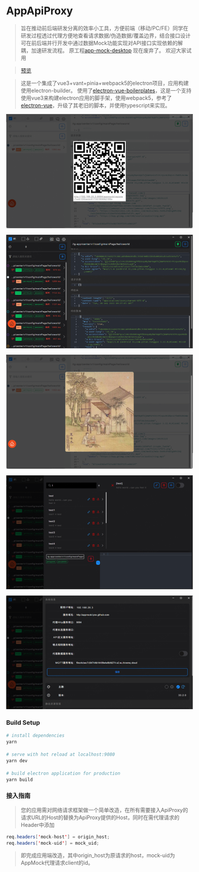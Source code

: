 # AppApiProxy

> 旨在推动前后端研发分离的效率小工具，方便前端（移动/PC/FE）同学在研发过程透过代理方便地查看请求数据/伪造数据/覆盖边界，结合接口设计可在前后端并行开发中通过数据Mock功能实现对API接口实现依赖的解耦，加速研发流程。
> 原工程[app-mock-desktop](https://github.com/maskerliu/app-mock-desktop) 现在废弃了。
> 欢迎大家试用

> [预览](https://maskerliu-turbo-palm-tree-jrjxv9xq6gfqpgv-8884.preview.app.github.dev/#/settings)


> 这是一个集成了vue3+vant+pinia+webpack5的electron项目，应用构建使用electron-builder。
> 使用了[electron-vue-boilerplates](https://github.com/maskerliu/electron-vue-boilerplates)，这是一个支持使用vue3来构建electron应用的脚手架，使用webpack5，参考了[electron-vue](https://github.com/SimulatedGREG/electron-vue)，升级了其老旧的脚本，并使用typescript来实现。

![代理注册](./images/FE5C9F9F-DB68-401e-89A2-F8B968A75677.png)

![请求代理](./images/EE317B56-1C72-4b5f-AF1D-9F38411C691B.png)

![数据预览](./images/AF5E3CD2-E9BB-40bd-A240-DD2A3FD91BA6.png)

![Mock规则管理](./images/95C0EED0-BBEC-4fbb-9ADA-A81A1CC06255.png)

![设置](./images/F0AB5D38-FFAA-4be5-8217-E7FE7091809D.png)

### Build Setup

``` bash
# install dependencies
yarn 

# serve with hot reload at localhost:9080
yarn dev

# build electron application for production
yarn build

```

### 接入指南
> 您的应用需对网络请求框架做一个简单改造，在所有需要接入ApiProxy的请求URL的Host的替换为ApiProxy提供的Host，同时在需代理请求的Header中添加

``` java
req.headers['mock-host'] = origin_host;
req.headers['mock-uid'] = mock_uid;
```

> 即完成应用端改造，其中origin_host为原请求的host，mock-uid为AppMock代理请求client的id。